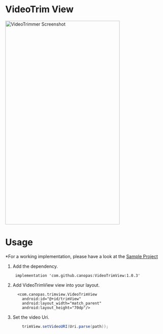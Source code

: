 # VideoTrim View

<img src="https://github.com/canopas/VideoTrimView/blob/VideTrim/screenshot/Feb-05-2021%2009-50-41.gif" alt="VideoTrimmer Screenshot" width="360" height="640" />


# Usage

*For a working implementation, please have a look at the [Sample Project](https://github.com/canopas/VideoTrimView/tree/VideTrim/sample-app)
1. Add the dependency.

    ```  implementation 'com.github.canopas:VideoTrimView:1.0.3' ```
    
2. Add VideoTrimView view into your layout.

    ```
      <com.canopas.trimview.VideoTrimView
        android:id="@+id/trimView"
        android:layout_width="match_parent"
        android:layout_height="70dp"/>

    ```

3. Set the video Uri.

    ```java
        trimView.setVideoURI(Uri.parse(path));
    ```
